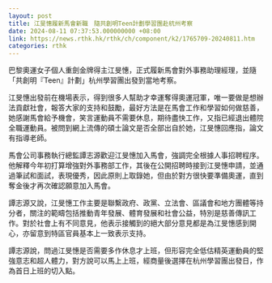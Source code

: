```yaml
---
layout: post
title: 江旻憓履新馬會新職　隨共創明Teen計劃學習團赴杭州考察
date: 2024-08-11 07:37:53.000000000 +08:00
link: https://news.rthk.hk/rthk/ch/component/k2/1765709-20240811.htm
categories: rthk
---
```


巴黎奧運女子個人重劍金牌得主江旻憓，正式履新馬會對外事務助理經理，並隨「共創明『Teen』計劃」杭州學習團出發到當地考察。

江旻憓出發前在機場表示，得到很多人幫助才幸運奪得奧運冠軍，唯一要做是想辦法貢獻社會，報答大家的支持和鼓勵，最好方法是在馬會工作和學習如何做慈善，她感謝馬會給予機會，笑言運動員不需要休息，期待盡快工作，又指已經退出體院全職運動員。被問到網上流傳的碩士論文是否全部出自於她，江旻憓回應指，論文有指導老師。

馬會公司事務執行總監譚志源歡迎江旻憓加入馬會，強調完全根據人事招聘程序。他解釋今年初打算增強對外事務部工作，其後在公開招聘時接到江旻憓申請，並通過筆試和面試，表現優秀，因此原則上取錄她，但由於對方很快要準備奧運，直到奪金後才再次確認願意加入馬會。

譚志源又說，江旻憓工作主要是聯繫政府、政黨、立法會、區議會和地方團體等持分者，關注的範疇包括推動青年發展、體育發展和社會公益，特別是慈善傳訊工作。對於社會上有不同意見，他表示接觸到的絕大部分意見都是為江旻憓感到開心，亦留意到特區官員基本上一致表示支持。

譚志源說，問過江旻憓是否需要多作休息才上班，但形容完全低估精英運動員的堅強意志和超人體力，對方說可以馬上上班，經商量後選擇在杭州學習團出發日，作為首日上班的切入點。
